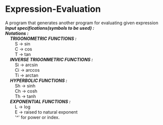 # Expression-Evaluation
A program that generates another program for evaluating given expression\
___Input specifications(symbols to be used) :<br/>___
___Notations :<br/>___
&nbsp;&nbsp;&nbsp;&nbsp;***TRIGONOMETRIC FUNCTIONS : <br/>***
&nbsp;&nbsp;&nbsp;&nbsp;&nbsp;&nbsp;&nbsp;&nbsp;S -> sin <br/>
&nbsp;&nbsp;&nbsp;&nbsp;&nbsp;&nbsp;&nbsp;&nbsp;C -> cos <br/>
&nbsp;&nbsp;&nbsp;&nbsp;&nbsp;&nbsp;&nbsp;&nbsp;T -> tan <br/>
&nbsp;&nbsp;&nbsp;&nbsp;***INVERSE TRIGONMETRIC FUNCTIONS : <br/>***
&nbsp;&nbsp;&nbsp;&nbsp;&nbsp;&nbsp;&nbsp;&nbsp;Si -> arcsin <br/>
&nbsp;&nbsp;&nbsp;&nbsp;&nbsp;&nbsp;&nbsp;&nbsp;Ci ->	arccos <br/>
&nbsp;&nbsp;&nbsp;&nbsp;&nbsp;&nbsp;&nbsp;&nbsp;Ti -> arctan <br/>
&nbsp;&nbsp;&nbsp;&nbsp;***HYPERBOLIC FUNCTIONS : <br/>***
&nbsp;&nbsp;&nbsp;&nbsp;&nbsp;&nbsp;&nbsp;&nbsp;Sh -> sinh <br/>
&nbsp;&nbsp;&nbsp;&nbsp;&nbsp;&nbsp;&nbsp;&nbsp;Ch -> cosh <br/>
&nbsp;&nbsp;&nbsp;&nbsp;&nbsp;&nbsp;&nbsp;&nbsp;Th -> 	tanh <br/>
&nbsp;&nbsp;&nbsp;&nbsp;***EXPONENTIAL FUNCTIONS : <br/>***
&nbsp;&nbsp;&nbsp;&nbsp;&nbsp;&nbsp;&nbsp;&nbsp;L -> log <br/>
&nbsp;&nbsp;&nbsp;&nbsp;&nbsp;&nbsp;&nbsp;&nbsp;E -> raised to natural exponent <br/>
&nbsp;&nbsp;&nbsp;&nbsp;&nbsp;&nbsp;&nbsp;&nbsp;'^' for power or index.<br/>
